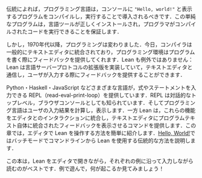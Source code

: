 <!-- According to tradition, a programming language should be introduced by
compiling and running a program that displays `"Hello, world!"` on the
console. This simple program ensures that the language tooling is
installed correctly and that the programmer is able to run the
compiled code. -->

伝統によれば，プログラミング言語は，コンソールに `"Hello, world!"` と表示するプログラムをコンパイルし，実行することで導入されるべきです．この単純なプログラムは，言語ツールが正しくインストールされ，プログラマがコンパイルされたコードを実行できることを保証します．

<!-- Since the 1970s, however, programming has changed. Today, compilers
are typically integrated into text editors, and the programming
environment offers feedback as the program is written. Lean is no
exception: it implements an extended version of the Language Server
Protocol that allows it to communicate with a text editor and provide
feedback as the user types. -->

しかし，1970年代以降，プログラミングは変わりました．今日，コンパイラは一般的にテキストエディタに統合されており，プログラミング環境はプログラムを書く際にフィードバックを提供してくれます．Lean も例外ではありません：Lean は言語サーバープロトコルの拡張版を実装していて，テキストエディタと通信し，ユーザが入力する際にフィードバックを提供することができます．

<!-- Languages as varied as Python, Haskell, and JavaScript offer a read-eval-print-loop (REPL), also known as an interactive toplevel or a browser console, in which expressions or statements can be entered.
The language then computes and displays the result of the user's input.
Lean, on the other hand, integrates these features into the interaction with the editor, providing commands that cause the text editor to display feedback integrated into the program text itself.
This chapter provides a short introduction to interacting with Lean in an editor, while [Hello, World!]() describes how to use Lean traditionally from the command line in batch mode. -->

Python・Haskell・JavaScript などさまざまな言語が，式やステートメントを入力できる REPL（read-eval-print-loop）を提供しています．REPL は対話的なトップレベル，ブラウザコンソールとしても知られています．そしてプログラミング言語はユーザの入力結果を計算し，表示します．一方 Lean は，これらの機能をエディタとのインタラクションに統合し，テキストエディタにプログラムテキスト自体に統合されたフィードバックを表示させるコマンドを提供します．この章では，エディタで Lean を操作する方法を簡単に紹介します．[Hello, World!](hello-world.md)ではバッチモードでコマンドラインから Lean を使用する伝統的な方法を説明します．

<!-- It is best if you read this book with Lean open in your editor,
following along and typing in each example. Please play with the
examples, and see what happens! -->

この本は，Lean をエディタで開きながら，それぞれの例に沿って入力しながら読むのがベストです．例で遊んで，何が起こるか見てみましょう！
